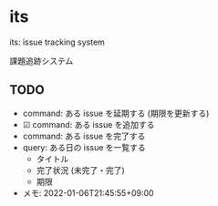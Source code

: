 # its

its: issue tracking system

課題追跡システム

## TODO

- command: ある issue を延期する (期限を更新する)
- ☑ command: ある issue を追加する
- command: ある issue を完了する
- query: ある日の issue を一覧する
  - タイトル
  - 完了状況 (未完了・完了)
  - 期限
- メモ: 2022-01-06T21:45:55+09:00
